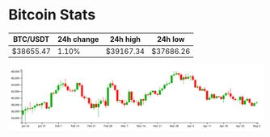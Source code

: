 # Bitcoin Stats

BTC/USDT|24h change|24h high|24h low|
|---|---|---|---|
|$38655.47|1.10%|$39167.34|$37686.26|

<img src="./chart.svg">
